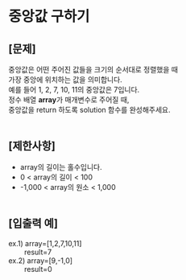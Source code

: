 # 중앙값 구하기
## **[문제]**
중앙값은 어떤 주어진 값들을 크기의 순서대로 정렬했을 때<br>
가장 중앙에 위치하는 값을 의미합니다.<br>
예를 들어 1, 2, 7, 10, 11의 중앙값은 7입니다.<br>
정수 배열 **array**가 매개변수로 주어질 때,<br>
중앙값을 return 하도록 solution 함수를 완성해주세요.<br>
<br>

## **[제한사항]**
* array의 길이는 홀수입니다.
* 0 < array의 길이 < 100
* -1,000 < array의 원소 < 1,000
<br><br>

## **[입출력 예]**
ex.1) array=[1,2,7,10,11]<br>
&nbsp;&nbsp;&nbsp;&nbsp;&nbsp;&nbsp;&nbsp;&nbsp;result=7<br>
ex.2) array=[9,-1,0]<br>
&nbsp;&nbsp;&nbsp;&nbsp;&nbsp;&nbsp;&nbsp;&nbsp;result=0<br>